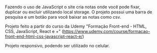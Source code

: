 Fazendo o uso de JavaScript o site cria notas onde você pode fixar, duplicar ou excluir utilizando local storage. O projeto possui uma barra de pesquisa e um botão para você baixar as notas como csv.

Projeto feito a partir do curso da Udemy "Formação Front-end - HTML, CSS, JavaScript, React e +" (https://www.udemy.com/course/formacao-front-end-html-css-javascript-react-e/)

Projeto responsivo, podendo ser utilizado no celular.
